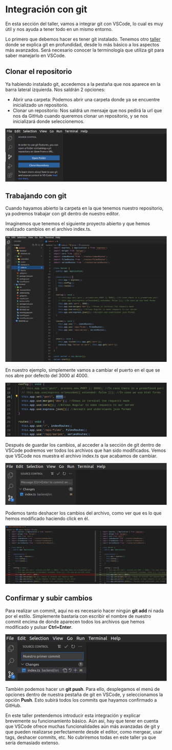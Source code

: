 # Integración con git

En esta sección del taller, vamos a integrar git con VSCode, lo cual es muy útil y nos ayuda a tener todo en un mismo entorno.

Lo primero que debemos hacer es tener git instalado. Tenemos otro [taller](https://aulasoftwarelibre.github.io/taller-de-git/) donde se explica git en profundidad, desde lo más básico a los aspectos más avanzados. Será necesario conocer la terminología que utiliza git para saber manejarlo en VSCode.

## Clonar el repositorio

Ya habiendo instalado git, accedemos a la pestaña que nos aparece en la barra lateral izquierda. Nos saldrán 2 opciones:

- Abrir una carpeta: Podemos abrir una carpeta donde ya se encuentre inicializado un repositorio.
- Clonar un repositorio: Nos saldrá un mensaje que nos pedirá la url que nos da GitHub cuando queremos clonar un repositorio, y se nos inicializará donde seleccionemos.

![git](images/git/git-first.png)

## Trabajando con git

Cuando hayamos abierto la carpeta en la que tenemos nuestro repositorio, ya podremos trabajar con git dentro de nuestro editor.

Imaginemos que tenemos el siguiente proyecto abierto y que hemos realizado cambios en el archivo index.ts.

![proyecto](images/git/proyecto-ejemplo.png)

En nuestro ejemplo, simplemente vamos a cambiar el puerto en el que se nos abre por defecto del 3000 al 4000.

![puerto](images/git/puerto-cambiado.png)

Después de guardar los cambios, al acceder a la sección de git dentro de VSCode podremos ver todos los archivos que han sido modificados. Vemos que VSCode nos muestra el archivo index.ts que acabamos de cambiar.

![cambios](images/git/cambios.png)

Podemos tanto deshacer los cambios del archivo, como ver que es lo que hemos modificado haciendo click en él.

![cambios-dentro](images/git/cambios-dentro.png)

## Confirmar y subir cambios

Para realizar un commit, aquí no es necesario hacer ningún **git add** ni nada por el estilo. Simplemente bastaría con escribir el nombre de nuestro commit encima de donde aparecen todos los archivos que hemos modificado y pulsar **Ctrl+Enter**.

![commit](images/git/commit.png)

También podemos hacer un **git push**. Para ello, desplegamos el menú de opciones dentro de nuestra pestaña de git en VSCode, y seleccionamos la opción **Push**. Esto subirá todos los commits que hayamos confirmado a GitHub.

En este taller pretendemos introducir esta integración y explicar brevemente su funcionamiento básico. Aún así, hay que tener en cuenta que VSCode ofrece muchas funcionalidades aún más avanzadas de git y que pueden realizarse perfectamente desde el editor, como mergear, usar tags, deshacer commits, etc. No cubriremos todas en este taller ya que sería demasiado extenso.
